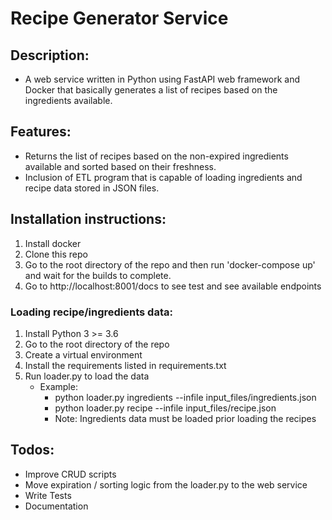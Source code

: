 # Recipe Generator Service 

## Description:</strong>
- A web service written in Python using FastAPI web framework and Docker that basically generates a list of recipes based on the ingredients available.

## Features:
- Returns the list of recipes based on the non-expired ingredients available and sorted based on their freshness.
- Inclusion of ETL program that is capable of loading ingredients and recipe data stored in JSON files.


## Installation instructions:
1. Install docker
2. Clone this repo
3. Go to the root directory of the repo and then run 'docker-compose up' and wait for the builds to complete.
4. Go to http://localhost:8001/docs to see test and see available endpoints

### Loading recipe/ingredients data:
1. Install Python 3 >= 3.6
2. Go to the root directory of the repo
3. Create a virtual environment
4. Install the requirements listed in requirements.txt
5. Run loader.py to load the data
   - Example: 
     - python loader.py ingredients --infile input_files/ingredients.json
     - python loader.py recipe --infile input_files/recipe.json
     - Note: Ingredients data must be loaded prior loading the recipes 

## Todos:
- Improve CRUD scripts
- Move expiration / sorting logic from the loader.py to the web service
- Write Tests
- Documentation
